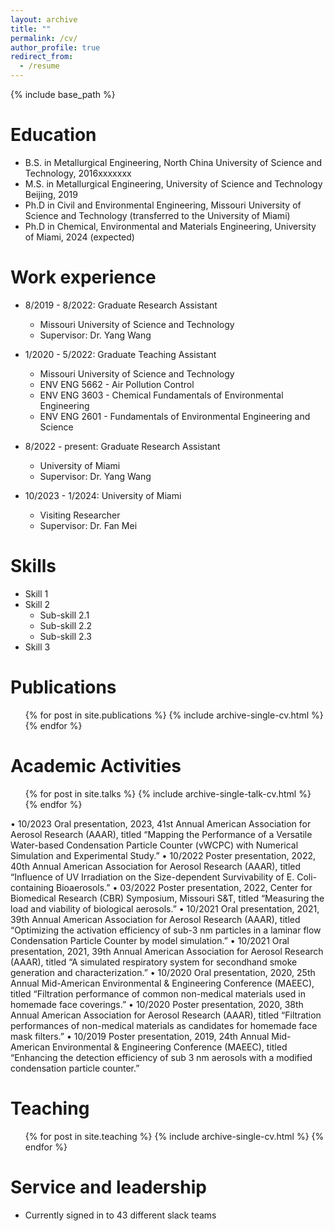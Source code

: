 ```yaml
---
layout: archive
title: ""
permalink: /cv/
author_profile: true
redirect_from:
  - /resume
---
```


{% include base_path %}

Education
======
* B.S. in Metallurgical Engineering, North China University of Science and Technology, 2016xxxxxxx
* M.S. in Metallurgical Engineering, University of Science and Technology Beijing, 2019
* Ph.D in Civil and Environmental Engineering, Missouri University of Science and Technology (transferred to the University of Miami)
* Ph.D in Chemical, Environmental and Materials Engineering, University of Miami, 2024 (expected)

Work experience
======
* 8/2019 - 8/2022: Graduate Research Assistant
  * Missouri University of Science and Technology
  * Supervisor: Dr. Yang Wang
    
* 1/2020 - 5/2022: Graduate Teaching Assistant
  * Missouri University of Science and Technology
  * ENV ENG 5662 - Air Pollution Control
  * ENV ENG 3603 - Chemical Fundamentals of Environmental Engineering
  * ENV ENG 2601 - Fundamentals of Environmental Engineering and Science

* 8/2022 - present: Graduate Research Assistant
  * University of Miami
  * Supervisor: Dr. Yang Wang   

* 10/2023 - 1/2024: University of Miami
  * Visiting Researcher
  * Supervisor: Dr. Fan Mei
      
Skills
======
* Skill 1
* Skill 2
  * Sub-skill 2.1
  * Sub-skill 2.2
  * Sub-skill 2.3
* Skill 3

Publications
======
  <ul>{% for post in site.publications %}
    {% include archive-single-cv.html %}
  {% endfor %}</ul>
  
Academic Activities
======
  <ul>{% for post in site.talks %}
    {% include archive-single-talk-cv.html %}
  {% endfor %}</ul>
 •	10/2023	Oral presentation, 2023, 41st Annual American Association for Aerosol Research (AAAR), titled “Mapping the Performance of a Versatile Water-based Condensation Particle Counter (vWCPC) with Numerical Simulation and Experimental Study.”
•	10/2022	Poster presentation, 2022, 40th Annual American Association for Aerosol Research (AAAR), titled “Influence of UV Irradiation on the Size-dependent Survivability of E. Coli-containing Bioaerosols.”
•	03/2022	Poster presentation, 2022, Center for Biomedical Research (CBR) Symposium, Missouri S&T, titled “Measuring the load and viability of biological aerosols.”
•	10/2021	Oral presentation, 2021, 39th Annual American Association for Aerosol Research (AAAR), titled “Optimizing the activation efficiency of sub-3 nm particles in a laminar flow Condensation Particle Counter by model simulation.”
•	10/2021	Oral presentation, 2021, 39th Annual American Association for Aerosol Research (AAAR), titled “A simulated respiratory system for secondhand smoke generation and characterization.”
•	10/2020	Oral presentation, 2020, 25th Annual Mid-American Environmental & Engineering Conference (MAEEC), titled “Filtration performance of common non-medical materials used in homemade face coverings.”
•	10/2020	Poster presentation, 2020, 38th Annual American Association for Aerosol Research (AAAR), titled “Filtration performances of
non-medical materials as candidates for homemade face mask filters.”
•	10/2019	Poster presentation, 2019, 24th Annual Mid-American Environmental & Engineering Conference (MAEEC), titled “Enhancing the detection efficiency of sub 3 nm aerosols with a modified condensation particle counter.”
 
Teaching
======
  <ul>{% for post in site.teaching %}
    {% include archive-single-cv.html %}
  {% endfor %}</ul>
  
Service and leadership
======
* Currently signed in to 43 different slack teams
